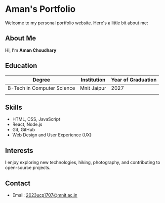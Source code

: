 # Aman's Portfolio

Welcome to my personal portfolio website. Here's a little bit about me:

## About Me
Hi, I'm __Aman Choudhary__
## Education
| Degree        | Institution        | Year of Graduation |
|---------------|--------------------|--------------------|
| B-Tech in Computer Science | Mnit Jaipur | 2027               |
               |

## Skills
- HTML, CSS, JavaScript
- React, Node.js
- Git, GitHub
- Web Design and User Experience (UX)

## Interests
I enjoy exploring new technologies, hiking, photography, and contributing to open-source projects.

## Contact
- Email: 2023ucp1707@mnit.ac.in

